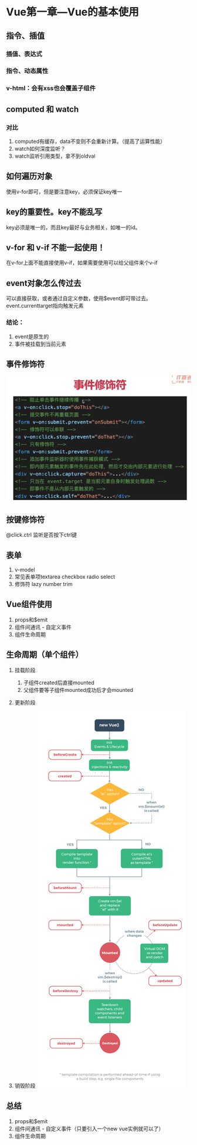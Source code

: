 # Vue第一章—Vue的基本使用
## 指令、插值
### 插值、表达式
### 指令、动态属性
### v-html：会有xss也会覆盖子组件
## computed 和 watch
### 对比
1. computed有缓存，data不变则不会重新计算。（提高了运算性能）
2. watch如何深度监听？
3. watch监听引用类型，拿不到oldval


## 如何遍历对象
使用v-for即可，但是要注意key，必须保证key唯一
## key的重要性。key不能乱写
key必须是唯一的，而且key最好与业务相关，如唯一的id。
## v-for 和 v-if 不能一起使用！
在v-for上面不能直接使用v-if，如果需要使用可以给父组件来个v-if
## event对象怎么传过去
可以直接获取，或者通过自定义参数，使用$event即可带过去。  
event.currenttarget指向触发元素  
### 结论：
1. event是原生的
2. 事件被挂载到当前元素


## 事件修饰符
![修饰符](./images/1.png)
## 按键修饰符
@click.ctrl 监听是否按下ctrl键  
## 表单
1. v-model
2. 常见表单项textarea checkbox radio select
3. 修饰符 lazy number trim


## Vue组件使用
1. props和$emit
2. 组件间通讯 - 自定义事件
3. 组件生命周期


## 生命周期（单个组件）
1. 挂载阶段
   1. 子组件created后直接mounted
   2. 父组件要等子组件mounted成功后才会mounted


2. 更新阶段
3. 销毁阶段
![2](./images/2.png)
## 总结
1. props和$emit
2. 组件间通讯 - 自定义事件（只要引入一个new vue实例就可以了）
3. 组件生命周期

